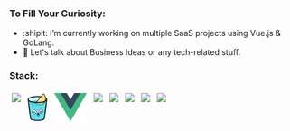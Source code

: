

### To Fill Your Curiosity:

- :shipit: I’m currently working on multiple SaaS projects using Vue.js & GoLang.
- 💬 Let's talk about Business Ideas or any tech-related stuff.

### Stack:

<div>
  <img src="https://go.dev/blog/go-brand/Go-Logo/SVG/Go-Logo_Blue.svg" height="50" style="vertical-align:top; margin:4px">
  <img src="https://raw.githubusercontent.com/gin-gonic/logo/master/color.png" height="50" style="vertical-align:top; margin:4px">
  <img src="https://raw.githubusercontent.com/vuejs/art/a1c78b74569b70a25300925b4eacfefcc143b8f6/logo.svg" height="50" style="vertical-align:top; margin:4px">
  <img src="https://vitejs.dev/logo.svg" height="50" style="vertical-align:top; margin:4px">
  <img src="https://nuxt.com/assets/design-kit/icon-green.svg" height="50" style="vertical-align:top; margin:4px">
  <img src="https://bun.sh/logo.svg" height="50" style="vertical-align:top; margin:4px">
  <img src="https://cdn.jsdelivr.net/npm/programming-languages-logos/src/javascript/javascript.png" height="50" style="vertical-align:top; margin:4px">
  <img src="https://raw.githubusercontent.com/gilbarbara/logos/master/logos/figma.svg" height="50" style="vertical-align:top; margin:4px">

</div>


